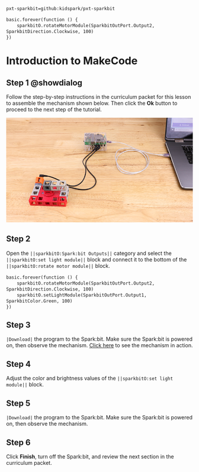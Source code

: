 ```package
pxt-sparkbit=github:kidspark/pxt-sparkbit
```

```template
basic.forever(function () {
    sparkbitO.rotateMotorModule(SparkbitOutPort.Output2, SparkbitDirection.Clockwise, 100)
})
```

# Introduction to MakeCode

## Step 1 @showdialog

Follow the step-by-step instructions in the curriculum packet for this lesson to assemble the mechanism shown below. Then click the **Ok** button to proceed to the next step of the tutorial.

![1-2-makecode-2](https://raw.githubusercontent.com/KidSpark/tutorials/master/assets/1-2-makecode-2.png)

## Step 2

Open the ``||sparkbitO:Spark:bit Outputs||`` category and select the ``||sparkbitO:set light module||`` block and connect it to the bottom of the ``||sparkbitO:rotate motor module||`` block.

```blocks
basic.forever(function () {
    sparkbitO.rotateMotorModule(SparkbitOutPort.Output2, SparkbitDirection.Clockwise, 100)
    sparkbitO.setLightModule(SparkbitOutPort.Output1, SparkbitColor.Green, 100)
})
```

## Step 3

``|Download|`` the program to the Spark:bit. Make sure the Spark:bit is powered on, then observe the mechanism. [Click here](https://kidsparkeducation.org/media/2355) to see the mechanism in action.

## Step 4

Adjust the color and brightness values of the ``||sparkbitO:set light module||`` block.

## Step 5

``|Download|`` the program to the Spark:bit. Make sure the Spark:bit is powered on, then observe the mechanism.

## Step 6

Click **Finish**, turn off the Spark:bit, and review the next section in the curriculum packet.